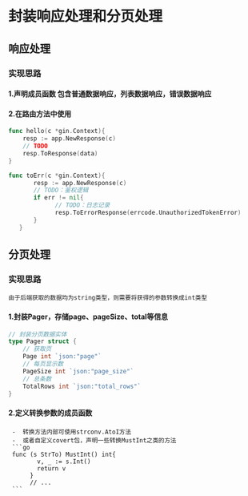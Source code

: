 # 封装响应处理和分页处理
## 响应处理
### 实现思路
#### 1.声明成员函数 包含普通数据响应，列表数据响应，错误数据响应
#### 2.在路由方法中使用
   ```go
   func hello(c *gin.Context){
       resp := app.NewResponse(c)
       // TODO
       resp.ToResponse(data)
   }

   func toErr(c *gin.Context){
          resp := app.NewResponse(c)
          // TODO：鉴权逻辑
          if err != nil{
                // TODO：日志记录
                resp.ToErrorResponse(errcode.UnauthorizedTokenError)
          }
      }
   ```

## 分页处理
### 实现思路
    由于后端获取的数据均为string类型，则需要将获得的参数转换成int类型
#### 1.封装Pager，存储page、pageSize、total等信息
```go
// 封装分页数据实体
type Pager struct {
	// 获取页
	Page int `json:"page"`
	// 每页显示数
	PageSize int `json:"page_size"`
	// 总条数
	TotalRows int `json:"total_rows"`
}
```
#### 2.定义转换参数的成员函数
     -  转换方法内部可使用strconv.AtoI方法
     -  或者自定义covert包，声明一些转换MustInt之类的方法
     ```go
     func (s StrTo) MustInt() int{
          	v, _ := s.Int()
          	return v
          }
          // ...
     ```
